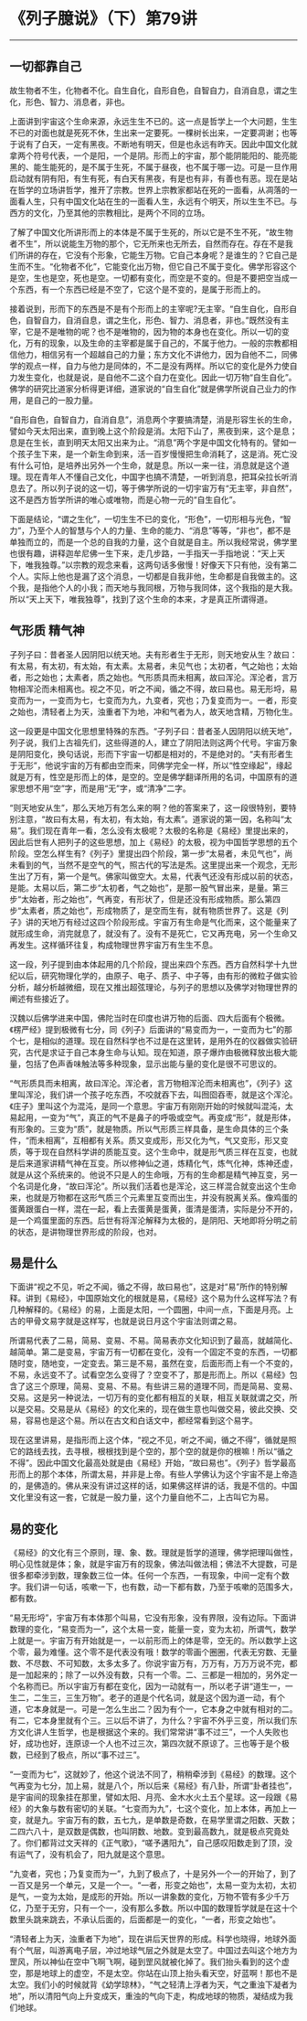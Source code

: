 # 《列子臆说》（下）第79讲

------

## 一切都靠自己

故生物者不生，化物者不化。自生自化，自形自色，自智自力，自消自息，谓之生化，形色、智力、消息者，非也。

上面讲到宇宙这个生命来源，永远生生不已的。这一点是哲学上一个大问题，生生不已的对面也就是死死不休，生出来一定要死。一棵树长出来，一定要凋谢；也等于说有了白天，一定有黑夜。不断地有明天，但是也永远有昨天。因此中国文化就拿两个符号代表，一个是阳，一个是阴。形而上的宇宙，那个能阴能阳的、能亮能黑的、能生能死的，是不属于生死，不属于昼夜，也不属于哪一边。可是一旦作用启动就有阴有阳，有生有死，有白天有黑夜，有是也有非，有善也有恶。现在是站在哲学的立场讲哲学，推开了宗教。世界上宗教家都站在死的一面看，从凋落的一面看人生，只有中国文化站在生的一面看人生，永远有个明天，所以生生不已。与西方的文化，乃至其他的宗教相比，是两个不同的立场。

了解了中国文化所讲形而上的本体是不属于生死的，所以它是不生不死，“故生物者不生”，所以说能生万物的那个，它无所来也无所去，自然而存在。存在不是我们所讲的存在，它没有个形象，它能生万物。它自己本身呢？是谁生的？它自己是生而不生。“化物者不化”，它能变化出万物，但它自己不属于变化。佛学形容这个是空，生也是空，死也是空。一切都有变化，而空是不变的。但是不要把空当成一个东西，有一个东西已经是不空了，它这个是不变的，是属于形而上的。

接着说到，形而下的东西是不是有个形而上的主宰呢?无主宰。“自生自化，自形自色，自智自力，自消自息，谓之生化，形色、智力、消息者，非也。”既然没有主宰，它是不是唯物的呢？也不是唯物的，因为物的本身也在变化。所以一切的变化，万有的现象，以及生命的主宰都是属于自己的，不属于他力。一般的宗教都相信他力，相信另有一个超越自己的力量；东方文化不讲他力，因为自他不二，同佛学的观点一样，自力与他力是同体的，不二是没有两样。所以它的变化是外力使自力发生变化，也就是说，是自他不二这个自力在变化。因此一切万物“自生自化”。佛学的研究比道家分析得更详细，道家说的“自生自化”就是佛学所说自己业力的作用，是自己的一股力量。

“自形自色，自智自力，自消自息”，消息两个字要搞清楚，消是形容生长的生命，譬如今天太阳出来，直到晚上这个阶段是消。太阳下山了，黑夜到来，这个是息；息是在生长，直到明天太阳又出来为止。“消息”两个字是中国文化特有的。譬如一个孩子生下来，是一个新生命到来，活一百岁慢慢把生命消耗了，这是消。死亡没有什么可怕，是培养出另外一个生命，就是息。所以一来一往，消息就是这个道理。现在青年人不懂自己文化，中国字也搞不清楚，一听到消息，把耳朵拉长听消息去了。所以列子说的这一切，等于佛学所说的一切宇宙万有“无主宰，非自然”，这不是西方哲学所讲的唯心或唯物，而是心物一元的“自生自化”。

下面是结论，“谓之生化”，一切生生不已的变化，“形色”，一切形相与光色，“智力”，乃至个人的智慧与个人的力量、生命的能力、“消息”等等，“非也”，都不是单独而立的，而是一个总的自我的力量，这个自就是自主。所以我经常说，佛学里也很有趣，讲释迦牟尼佛一生下来，走几步路，一手指天一手指地说：“天上天下，唯我独尊。”以宗教的观念来看，这两句话多傲慢！好像天下只有他，没有第二个人。实际上他也是漏了这个消息，一切都是自我非他，生命都是自我做主的。这个我，是指他个人的小我；而天地与我同根，万物与我同体，这个我指的是大我。所以“天上天下，唯我独尊”，找到了这个生命的本来，才是真正所谓得道。

## 气形质 精气神

子列子曰：昔者圣人因阴阳以统天地。夫有形者生于无形，则天地安从生？故曰：有太易，有太初，有太始，有太素。太易者，未见气也；太初者，气之始也；太始者，形之始也；太素者，质之始也。气形质具而未相离，故曰浑沦。浑沦者，言万物相浑沦而未相离也。视之不见，听之不闻，循之不得，故曰易也。易无形埒，易变而为一，一变而为七，七变而为九，九变者，究也；乃复变而为一。一者，形变之始也，清轻者上为天，浊重者下为地，冲和气者为人，故天地含精，万物化生。

这一段更是中国文化思想里特殊的东西。“子列子曰：昔者圣人因阴阳以统天地”，列子说，我们上古祖先们，这些得道的人，建立了阴阳法则这两个代号。宇宙万象是阴阳变化，换句话说，形而下宇宙一切都是相对的，不是绝对的。“夫有形者生于无形”，他说宇宙的万有都由空而来，同佛学完全一样，所以“性空缘起”，缘起就是万有，性空是形而上的体，是空的。空是佛学翻译所用的名词，中国原有的道家思想不用“空”字，而是用“无”字，或“清净”二字。

“则天地安从生”，那么天地万有怎么来的啊？他的答案来了，这一段很特别，要特别注意，“故曰有太易，有太初，有太始，有太素”。道家说的第一因，名称叫“太易”。我们现在青年一看，怎么没有太极呢？太极的名称是《易经》里提出来的，因此后世有人把列子的这些思想，加上《易经》的太极，视为中国哲学思想的五个阶段。空怎么样生有?《列子》里提出四个阶段，第一步“太易者，未见气也”，尚未看到的气，当然不是空气的气，照古代的写法是炁。这里提出来一个观念，无形生出了万有，第一个是气。佛家叫做空大。太易，代表气还没有形成以前的状态，是能。太易以后，第二步“太初者，气之始也”，是那一股气冒出来，是量。第三步“太始者，形之始也”，气再变，有形状了，但是还没有形成物质。那么第四步“太素者，质之始也”，形成物质了，是空而生有，就有物质世界了。这是《列子》讲的天地万有经过这四个阶段形成。宇宙万有生命是气化而来，这个能量来了就形成生命，消完就息了，就没有了。没有不是死亡，它又再充电，另一个生命又再发生。这样循环往复，构成物理世界宇宙万有生生不息。

这一段，列子提到由本体起用的几个阶段，提出来四个东西。西方自然科学十九世纪以后，研究物理化学的，由原子、电子、质子、中子等，由有形的微粒子做实验分析，越分析越微细，现在又推出超弦理论，与列子的思想以及佛学对物理世界的阐述有些接近了。

汉魏以后佛学进来中国，佛陀当时在印度也讲万物的后面、四大后面有个极微。《楞严经》提到极微有七分，同《列子》后面讲的“易变而为一，一变而为七”的那个七，是相似的道理。现在自然科学也不过是在这里转，是用外在的仪器做实验研究，古代是求证于自己本身生命与认知。现在知道，原子爆炸由极微释放出极大能量，包括了色声香味触法等多种现象，显示出能与量的变化是很不可思议的。

“气形质具而未相离，故曰浑沦。浑沦者，言万物相浑沦而未相离也”，《列子》这里叫浑沦，我们讲一个孩子吃东西，不咬就吞下去，叫囫囵吞枣，就是这个浑沦。《庄子》里叫这个为混沌，是同一个意思。宇宙万有刚刚开始的时候就叫混沌，太易起用，一变为“气”，真正的气不是鼻子的呼吸或空气。再变成“形”，就是形体，有形象的。三变为“质”，就是物质。所以气形质三样具备，是生命具体的三个条件，“而未相离”，互相都有关系。质又变成形，形又化为气，气又变形，形又变质，等于现在自然科学讲的质能互变。这个生命中，就是形气质三样在互变，也就是后来道家讲精气神在互变。所以修神仙之道，炼精化气，炼气化神，炼神还虚，就是从这个系统来的。他说不只是人的生命哦，万有的生命都是精气神互变，另一个名词是化身，“故曰浑沦”。所以我们活着也是浑沦，这三样混合就变出这个生命来，也就是万物都在这形气质三个元素里互变而出生，并没有脱离关系。像鸡蛋的蛋黄跟蛋白一样，混在一起，看上去蛋黄是蛋黄，蛋清是蛋清，实际是分不开的，是一个鸡蛋里面的东西。后世有将浑沦解释为太极的，是阴阳、天地即将分明之前的状态，是讲物理世界形成的阶段，也对。

## 易是什么

下面讲“视之不见，听之不闻，循之不得，故曰易也”，这是对“易”所作的特别解释。讲到《易经》，中国原始文化的根就是易，《易经》这个易为什么这样写法？有几种解释的。《易经》的易，上面是太阳，一个圆圈，中间一点，下面是月亮。上古的甲骨文易字就是这样写，也就是说日月这个宇宙法则谓之易。

所谓易代表了二易，简易、变易、不易。简易表亦文化知识到了最高，就越简化、越简单。第二是变易，宇宙万有一切都在变化，没有一个固定不变的东西，一切都随时变，随地变，一定变去。第三是不易，虽然在变，后面形而上有一个不变的，不易，永远变不了。试看空怎么变得了？空变不了，那是形而上。所以《易经》包含了这三个原理，简易、变易、不易。有些讲三易的道理不同，而是简易、变易、交易。这是另一种说法，一切万有的变化都有相互的关联，相互关联就谓之交，所以是交易。交易是从《易经》的文化来的，现在做生意也叫做交易，彼此交换、交易，容易也是这个易。所以在古文和白话文中，都经常看到这个易字。

现在这里讲易，是指形而上这个体，“视之不见，听之不闻，循之不得”，循就是照它的路线去找，去寻根，根根找到是个空的，那个空的就是你的根嘛！所以“循之不得”。因此中国文化最高处就是由《易经》开始，“故曰易也”。《列子》哲学最高形而上的那个本体，所谓太易，并非是上帝。有些人学佛认为这个宇宙不是上帝造的，是佛造的。佛从来没有讲过这样的话，如果佛这样讲的话，我是不信的。中国文化里没有这一套，它就是一股力量，这个力量自他不二，上古叫它为易。

## 易的变化

《易经》的文化有三个原则，理、象、数。理就是哲学的道理，佛学把理叫做性，明心见性就是体；象，就是宇宙万有的现象，佛法叫做法相；佛法不大提数，可是很多都牵涉到数，理象数三位一体。任何一个东西，一有现象，中间一定有个数字。我们讲一句话，咳嗽一下，也有数，动一下都有数，乃至于咳嗽的范围多大，都有数。

“易无形埒”，宇宙万有本体那个叫易，它没有形象，没有界限，没有边际。下面讲数理的变化，“易变而为一”，这个太易一变，能量一变，变为太初，所谓气，数学上就是一。宇宙万有开始就是一，一以前形而上的体是零，空无的。所以数学上这个零，最为难懂。这个零不是代表没有哦！数学的零画个圈圈，代表无穷数、无量数、不尽数、不可知数，太多太多了。你说宇宙万有，万万有，万万万说不完，都是一加起来的；除了一以外没有数，只有一个零。二、三都是一相加的，另外定一个名称而已。所以宇宙万有都在变化，因为一动就有一，所以老子讲“道生一，一生二，二生三，三生万物”。老子的道是个代名词，就是这个因为道一动，有个道，它本身就是一。可是一怎么生出二？因为有个一，它本身之中就有相对的二。有二，它本身里就有个三。三以后不讲了，为什么？宇宙不外乎三变，所以我们东方文化讲人生哲学，也是根据这个来的。我们常常讲“事不过三”，一个人失败也好，成功也好，连原谅一个人也不过三次，第四次就不原谅了。三也等于是个极数，已经到了极点，所以“事不过三”。

“一变而为七”，这就妙了，他这个说法不同了，稍稍牵涉到《易经》的数理。这个气再变为七分，加上易，就是八个，所以后来《易经》有八卦，所谓“卦者挂也”，是宇宙间的现象挂在那里，譬如太阳、月亮、金木水火土五个星球。这一段跟《易经》的大象与数有密切的关联。“七变而为九”，七这个变化，加上本体，再加上一变，就是九。宇宙万有的数，五七九，是单数是奇数，在易学里谓之阳数、天数；二四六八十，是双数是偶数，也叫阴数、地数。变到最高数九，就是极点究竟处了。你们都背过文天祥的《正气歌》，“嗟予遘阳九”，自己感叹阳数走到了顶，没有运气了，没有机会了，阳九就是这个意思。

“九变者，究也；乃复变而为一”，九到了极点了，十是另外一个一的开始了，到了一百又是另一个单元，又是一个一。“一者，形变之始也”，太易一变为太初，太初是气，一变为太始，是成形的开始。所以一讲象数的变化，万物不管有多少千万亿，乃至于无穷，只有一个一，没有那么多数。所以中国的数理哲学就是在这十个数里头跳来跳去，不承认后面的，后面都是一的变化，“一者，形变之始也”。

“清轻者上为天，浊重者下为地”，现在讲后天世界的形成。科学也晓得，地球外面有个气层，叫游离电子层，冲过地球气层之外就是太空了。中国过去叫这个地方为罡风，所以神仙在空中飞啊飞啊，碰到罡风就被化掉了。我们抬头看到的这个虚空，那是地球上的虚空，不是太空。你站在山顶上抬头看天空，好蓝啊！那也不是太空。我们小的时候就背《幼学琼林》，“气之轻清上浮者为天，气之重浊下凝者为地”，所以清阳气向上升变成天，重浊的气向下走，构成地球的物质，凝结成为我们地球。